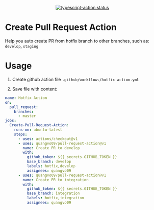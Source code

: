 <p align="center">
  <a href="https://github.com/actions/typescript-action/actions"><img alt="typescript-action status" src="https://github.com/actions/typescript-action/workflows/build-test/badge.svg"></a>
</p>

# Create Pull Request Action

Help you auto create PR from hotfix branch to other branches, such as: `develop`, `staging`

# Usage

1. Create github action file `.github/workflows/hotfix-action.yml`

2. Save file with content:

```yaml
name: Hotfix Action
on:
  pull_request:
    branches:
      - master
jobs:
  Create-Pull-Request-Action:
    runs-on: ubuntu-latest
    steps:
      - uses: actions/checkout@v1
      - uses: quangvo09/pull-request-action@v1
        name: Create PR to develop
        with:
          github_token: ${{ secrets.GITHUB_TOKEN }}
          base_branch: develop
          labels: hotfix,develop
          assignees: quangvo09
      - uses: quangvo09/pull-request-action@v1
        name: Create PR to integration
        with:
          github_token: ${{ secrets.GITHUB_TOKEN }}
          base_branch: integration
          labels: hotfix,integration
          assignees: quangvo09
```
